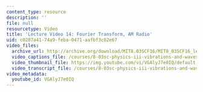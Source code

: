 ```yaml
---
content_type: resource
description: ''
file: null
resourcetype: Video
title: 'Lecture Video 14: Fourier Transform, AM Radio'
uid: c0287a41-74a9-feba-0471-aafbf3c82e67
video_files:
  archive_url: http://archive.org/download/MIT8.03SCF16/MIT8_03SCF16_lec14_300k.mp4
  video_captions_file: /courses/8-03sc-physics-iii-vibrations-and-waves-fall-2016/864c4ec724975868b47312f3a44d7941_VGAlyJ7e0IQ.vtt
  video_thumbnail_file: https://img.youtube.com/vi/VGAlyJ7e0IQ/default.jpg
  video_transcript_file: /courses/8-03sc-physics-iii-vibrations-and-waves-fall-2016/737302431414d911487ba6f94ea882c5_VGAlyJ7e0IQ.pdf
video_metadata:
  youtube_id: VGAlyJ7e0IQ
---
```

